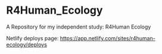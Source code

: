 # R4Human_Ecology
A Repository for my independent study: R4Human Ecology

Netlify deploys page: https://app.netlify.com/sites/r4human-ecology/deploys

